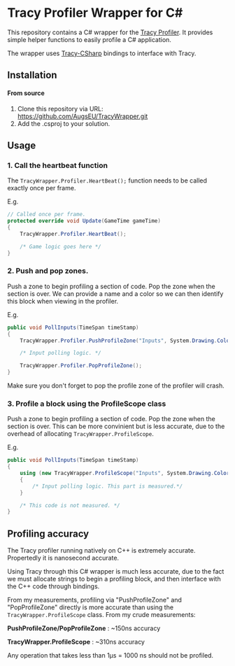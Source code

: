 # Tracy Profiler Wrapper for C#

This repository contains a C# wrapper for the [Tracy Profiler](https://github.com/wolfpld/tracy). It provides simple helper functions to easily profile a C# application.

The wrapper uses [Tracy-CSharp](https://github.com/clibequilibrium/Tracy-CSharp) bindings to interface with Tracy.

## Installation

#### From source

1) Clone this repository via URL: https://github.com/AugsEU/TracyWrapper.git
2) Add the .csproj to your solution.


## Usage

### 1. Call the heartbeat function

The `TracyWrapper.Profiler.HeartBeat();` function needs to be called exactly once per frame. 

E.g.
```csharp
// Called once per frame.
protected override void Update(GameTime gameTime)
{
	TracyWrapper.Profiler.HeartBeat();

	/* Game logic goes here */
}
```

### 2. Push and pop zones.

Push a zone to begin profiling a section of code. Pop the zone when the section is over. We can provide a name and a color so we can then identify this block when viewing in the profiler.

E.g.

```csharp
public void PollInputs(TimeSpan timeStamp)
{
	TracyWrapper.Profiler.PushProfileZone("Inputs", System.Drawing.Color.AliceBlue);

	/* Input polling logic. */

	TracyWrapper.Profiler.PopProfileZone();
}
```

Make sure you don't forget to pop the profile zone of the profiler will crash.

### 3. Profile a block using the ProfileScope class

Push a zone to begin profiling a section of code. Pop the zone when the section is over. This can be more convinient but is less accurate, due to the overhead of allocating `TracyWrapper.ProfileScope`.

E.g.

```csharp
public void PollInputs(TimeSpan timeStamp)
{
	using (new TracyWrapper.ProfileScope("Inputs", System.Drawing.Color.AliceBlue))
	{
		/* Input polling logic. This part is measured.*/
	}

    /* This code is not measured. */
}
```

## Profiling accuracy

The Tracy profiler running natively on C++ is extremely accurate. Propertedly it is nanosecond accurate.

Using Tracy through this C# wrapper is much less accurate, due to the fact we must allocate strings to begin a profiling block, and then interface with the C++ code through bindings.

From my measurements, profiling via "PushProfileZone" and "PopProfileZone" directly is more accurate than using the `TracyWrapper.ProfileScope` class. From my crude measurements:

**PushProfileZone/PopProfileZone** : ~150ns accuracy

**TracyWrapper.ProfileScope** : ~310ns accuracy

Any operation that takes less than 1μs = 1000 ns should not be profiled.